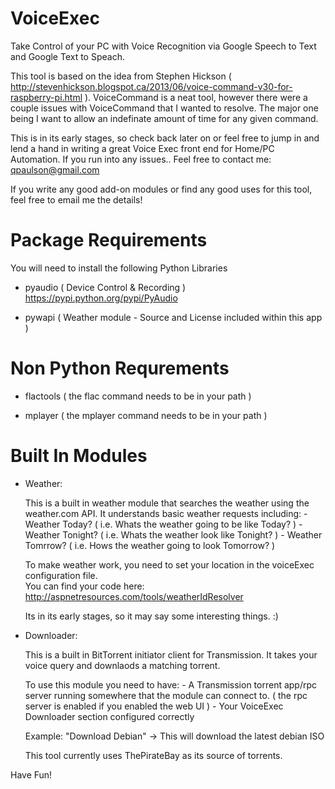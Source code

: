 VoiceExec
=========

Take Control of your PC with Voice Recognition via Google Speech to Text and Google Text to Speach.

This tool is based on the idea from Stephen Hickson ( http://stevenhickson.blogspot.ca/2013/06/voice-command-v30-for-raspberry-pi.html ).
VoiceCommand is a neat tool, however there were a couple issues with VoiceCommand that I wanted to resolve. The major one being I want to allow an indefinate amount of time for any given command.

This is in its early stages, so check back later on or feel free to jump in and lend a hand in writing a great Voice Exec front end for Home/PC Automation.
If you run into any issues.. Feel free to contact me: qpaulson@gmail.com


If you write any good add-on modules or find any good uses for this tool, feel free to email me the details!



Package Requirements
====================

You will need to install the following Python Libraries
 - pyaudio ( Device Control & Recording )
	https://pypi.python.org/pypi/PyAudio

 - pywapi ( Weather module - Source and License included within this app )




Non Python Requrements
========================

 - flactools ( the flac command needs to be in your path )
 
 - mplayer ( the mplayer command needs to be in your path )




Built In Modules
================

* Weather:  
	
	This is a built in weather module that searches the weather using the weather.com API.  It understands basic weather requests including:
		- Weather Today? ( i.e. Whats the weather going to be like Today? )
		- Weather Tonight? ( i.e. Whats the weather look like Tonight? )
		- Weather Tomrrow? ( i.e. Hows the weather going to look Tomorrow? )

	To make weather work, you need to set your location in the voiceExec configuration file.  
	You can find your code here: http://aspnetresources.com/tools/weatherIdResolver

	Its in its early stages, so it may say some interesting things. :) 



* Downloader:
	
	This is a built in BitTorrent initiator client for Transmission.  It takes your voice query and downlaods a matching torrent.

	To use this module you need to have:
		- A Transmission torrent app/rpc server running somewhere that the module can connect to. ( the rpc server is enabled if you enabled the web UI )
		- Your VoiceExec Downloader section configured correctly

	Example: "Download Debian" -> This will download the latest debian ISO

	This tool currently uses ThePirateBay as its source of torrents.
		
	

Have Fun!
